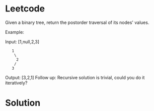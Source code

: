 # Leetcode

Given a binary tree, return the postorder traversal of its nodes' values.

Example:

Input: [1,null,2,3]

```
   1
    \
     2
    /
   3

```
Output: [3,2,1]
Follow up: Recursive solution is trivial, could you do it iteratively?


# Solution
